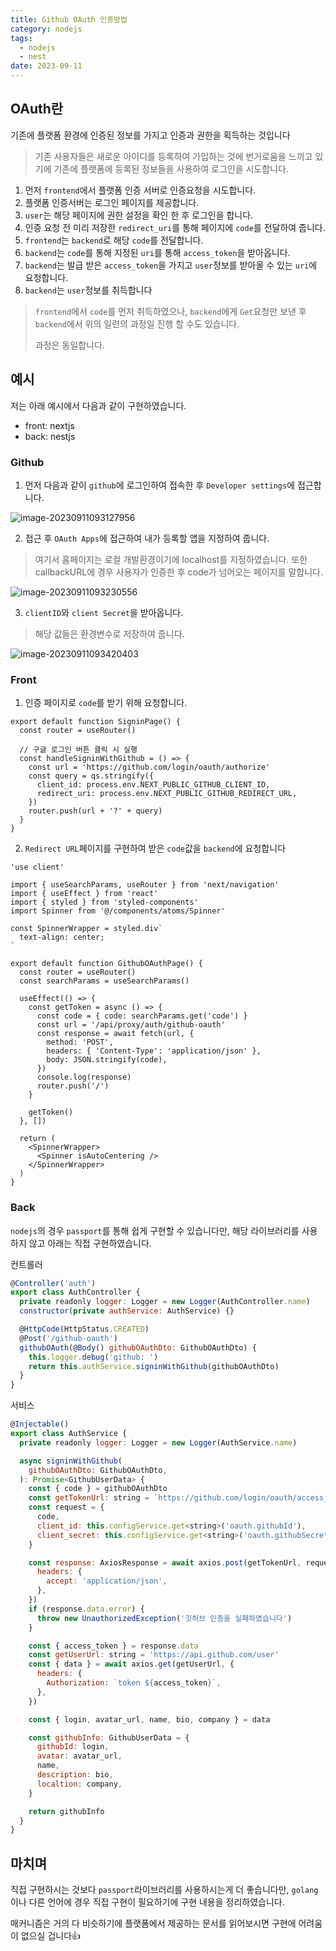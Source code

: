 ```yaml
---
title: Github OAuth 인증방법
category: nodejs
tags:
  - nodejs
  - nest
date: 2023-09-11
---
```


## OAuth란

기존에 플랫폼 환경에 인증된 정보를 가지고 인증과 권한을 획득하는 것입니다

> 기존 사용자들은 새로운 아이디를 등록하여 가입하는 것에 번거로움을 느끼고 있기에 기존에 플랫폼에 등록된 정보들을 사용하여 로그인을 시도합니다.

1. 먼저 `frontend`에서 플랫폼 인증 서버로 인증요청을 시도합니다.
2. 플랫폼 인증서버는 로그인 페이지를 제공합니다.
3. `user`는 해당 페이지에 권한 설정을 확인 한 후 로그인을 합니다.
4. 인증 요청 전 미리 저장한 `redirect_uri`를 통해 페이지에 `code`를 전달하여 줍니다.
5. `frontend`는 `backend`로 해당 `code`를 전달합니다.
6. `backend`는 `code`를 통해 지정된 `uri`를 통해 `access_token`을 받아옵니다.
7. `backend`는 발급 받은 `access_token`을 가지고 `user`정보를 받아올 수 있는 `uri`에 요청합니다.
8. `backend`는 `user`정보를 취득합니다

> `frontend`에서 `code`를 먼저 취득하였으나, `backend`에게 `Get`요청만 보낸 후 `backend`에서 위의 일련의 과정일 진행 할 수도 있습니다.
>
> 과정은 동일합니다.

## 예시

저는 아래 예시에서 다음과 같이 구현하였습니다.

- front: nextjs
- back: nestjs

### Github

1. 먼저 다음과 같이 `github`에 로그인하여 접속한 후 `Developer settings`에 접근합니다.

![image-20230911093127956](../../../assets/images/posts/2023-09-11-post-oauth2/image-20230911093127956.png)

2. 접근 후 `OAuth Apps`에 접근하여 내가 등록할 앱을 지정하여 줍니다.

> 여기서 홈페이지는 로컬 개발환경이기에 localhost를 지정하였습니다. 또한 callbackURL에 경우 사용자가 인증한 후 code가 넘어오는 페이지를 말합니다.

![image-20230911093230556](../../../assets/images/posts/2023-09-11-post-oauth2/image-20230911093230556.png)

3. `clientID`와 `client Secret`을 받아옵니다.

> 해당 값들은 환경변수로 저장하여 줍니다.

![image-20230911093420403](../../../assets/images/posts/2023-09-11-post-oauth2/image-20230911093420403.png)

### Front

1. 인증 페이지로 `code`를 받기 위해 요청합니다.

```tsx
export default function SigninPage() {
  const router = useRouter()

  // 구글 로그인 버튼 클릭 시 실행
  const handleSigninWithGithub = () => {
    const url = 'https://github.com/login/oauth/authorize'
    const query = qs.stringify({
      client_id: process.env.NEXT_PUBLIC_GITHUB_CLIENT_ID,
      redirect_uri: process.env.NEXT_PUBLIC_GITHUB_REDIRECT_URL,
    })
    router.push(url + '?' + query)
  }
}
```

2. `Redirect URL`페이지를 구현하여 받은 `code`값을 `backend`에 요청합니다

```tsx
'use client'

import { useSearchParams, useRouter } from 'next/navigation'
import { useEffect } from 'react'
import { styled } from 'styled-components'
import Spinner from '@/components/atoms/Spinner'

const SpinnerWrapper = styled.div`
  text-align: center;
`

export default function GithubOAuthPage() {
  const router = useRouter()
  const searchParams = useSearchParams()

  useEffect(() => {
    const getToken = async () => {
      const code = { code: searchParams.get('code') }
      const url = '/api/proxy/auth/github-oauth'
      const response = await fetch(url, {
        method: 'POST',
        headers: { 'Content-Type': 'application/json' },
        body: JSON.stringify(code),
      })
      console.log(response)
      router.push('/')
    }

    getToken()
  }, [])

  return (
    <SpinnerWrapper>
      <Spinner isAutoCentering />
    </SpinnerWrapper>
  )
}
```

### Back

`nodejs`의 경우 `passport`를 통해 쉽게 구현할 수 있습니다만, 해당 라이브러리를 사용하지 않고 아래는 직접 구현하였습니다.

컨트롤러

```js
@Controller('auth')
export class AuthController {
  private readonly logger: Logger = new Logger(AuthController.name)
  constructor(private authService: AuthService) {}

  @HttpCode(HttpStatus.CREATED)
  @Post('/github-oauth')
  githubOAuth(@Body() githubOAuthDto: GithubOAuthDto) {
    this.logger.debug('github: ')
    return this.authService.signinWithGithub(githubOAuthDto)
  }
}
```

서비스

```js
@Injectable()
export class AuthService {
  private readonly logger: Logger = new Logger(AuthService.name)

  async signinWithGithub(
    githubOAuthDto: GithubOAuthDto,
  ): Promise<GithubUserData> {
    const { code } = githubOAuthDto
    const getTokenUrl: string = `https://github.com/login/oauth/access_token`
    const request = {
      code,
      client_id: this.configService.get<string>('oauth.githubId'),
      client_secret: this.configService.get<string>('oauth.githubSecret'),
    }

    const response: AxiosResponse = await axios.post(getTokenUrl, request, {
      headers: {
        accept: 'application/json',
      },
    })
    if (response.data.error) {
      throw new UnauthorizedException('깃허브 인증을 실패하였습니다')
    }

    const { access_token } = response.data
    const getUserUrl: string = 'https://api.github.com/user'
    const { data } = await axios.get(getUserUrl, {
      headers: {
        Authorization: `token ${access_token}`,
      },
    })

    const { login, avatar_url, name, bio, company } = data

    const githubInfo: GithubUserData = {
      githubId: login,
      avatar: avatar_url,
      name,
      description: bio,
      localtion: company,
    }

    return githubInfo
  }
}
```

## 마치며

직접 구현하시는 것보다 `passport`라이브러리를 사용하시는게 더 좋습니다만, `golang`이나 다른 언어에 경우 직접 구현이 필요하기에 구현 내용을 정리하였습니다.

매커니즘은 거의 다 비슷하기에 플랫폼에서 제공하는 문서를 읽어보시면 구현에 어려움이 없으실 겁니다👍
